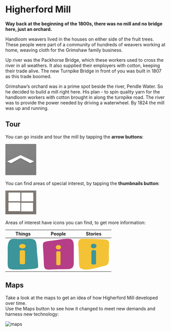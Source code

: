 # Higherford Mill

**Way back at the beginning of the 1800s, there was no mill and no bridge here, just an orchard.**  

Handloom weavers lived in the houses on either side of the fruit trees. These people were part of a community of hundreds of weavers working at home, weaving cloth for the Grimshaw family business.  

Up river was the Packhorse Bridge, which these workers used to cross the river in all weathers. It also supplied their employers with cotton, keeping their trade alive. The new Turnpike Bridge in front of you was built in 1807 as this trade boomed.  

Grimshaw’s orchard was in a prime spot beside the river, Pendle Water. So he decided to build a mill right here. His plan - to spin quality yarn for the handloom workers with cotton brought in along the turnpike road. The river was to provide the power needed by driving a waterwheel. By 1824 the mill was up and running.  

## Tour
You can go inside and tour the mill by tapping the **arrow buttons**: 

![arrows](./nav_arrow.png)  

You can find areas of special interest, by tapping the **thumbnails button**:  

![thumbnail](./thumbnails.png)  

Areas of interest have icons you can find, to get more information:

| Things                  | People                  | Stories                   |
| ----------------------- | ----------------------- | ------------------------- |
| ![things](./things.png) | ![people](./people.png) | ![stories](./stories.png) |


## Maps
Take a look at the maps to get an idea of how Higherford Mill developed over time.  
Use the Maps button to see how it changed to meet new demands and harness new technology:

![maps](./map_white_grey_bck.png) 